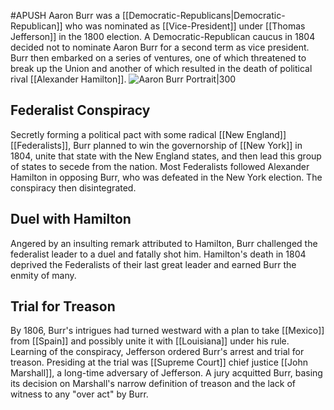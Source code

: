 #APUSH
Aaron Burr was a [[Democratic-Republicans|Democratic-Republican]] who was nominated as [[Vice-President]] under [[Thomas Jefferson]] in the 1800 election. A Democratic-Republican caucus in 1804 decided not to nominate Aaron Burr for a second term as vice president. Burr then embarked on a series of ventures, one of which threatened to break up the Union and another of which resulted in the death of political rival [[Alexander Hamilton]].
![Aaron Burr Portrait|300](https://upload.wikimedia.org/wikipedia/commons/8/8a/Aaron_Burr_post-failure.jpg)
## Federalist Conspiracy
Secretly forming a political pact with some radical [[New England]] [[Federalists]], Burr planned to win the governorship of [[New York]] in 1804, unite that state with the New England states, and then lead this group of states to secede from the nation. Most Federalists followed Alexander Hamilton in opposing Burr, who was defeated in the New York election. The conspiracy then disintegrated.
## Duel with Hamilton
Angered by an insulting remark attributed to Hamilton, Burr challenged the federalist leader to a duel and fatally shot him. Hamilton's death in 1804 deprived the Federalists of their last great leader and earned Burr the enmity of many.
## Trial for Treason
By 1806, Burr's intrigues had turned westward with a plan to take [[Mexico]] from [[Spain]] and possibly unite it with [[Louisiana]] under his rule. Learning of the conspiracy, Jefferson ordered Burr's arrest and trial for treason. Presiding at the trial was [[Supreme Court]] chief justice [[John Marshall]], a long-time adversary of Jefferson. A jury acquitted Burr, basing its decision on Marshall's narrow definition of treason and the lack of witness to any "over act" by Burr.
